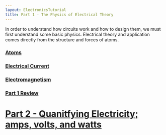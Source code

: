 ```yaml
---
layout: ElectronicsTutorial
title: Part 1 - The Physics of Electrical Theory
---
```


In order to understand how circuits work and how to design them, we must first understand some basic physics. Electrical theory and application comes directly from the structure and forces of atoms.

### [Atoms](Atoms)

### [Electrical Current](Electrical_Current)

### [Electromagnetism](Electromagnetism)

### [Part 1 Review](Review)



# [Part 2 - Quanitfying Electricity; amps, volts, and watts](../Part2/) 

<br/>

<!-- 

# NOTES

 * Electrons orbit the Nucleus in incredibly complex patterns, but at any given time tend to be at a particular distance away from the nucleus. That distance is a predictable distance and is called a shell.
    * this is key to how work is done with electricy

-->




